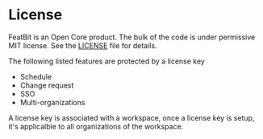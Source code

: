 # License

FeatBit is an Open Core product. The bulk of the code is under permissive MIT license. See the [LICENSE](https://github.com/featbit/featbit/blob/main/LICENSE) file for details.

The following listed features are protected by a license key

- Schedule
- Change request
- SSO
- Multi-organizations

A license key is associated with a workspace, once a license key is setup, it's applicalble to all organizations of the workspace.